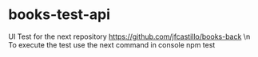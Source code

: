 # books-test-api
UI Test for the next repository https://github.com/jfcastillo/books-back \n
To execute the test use the next command in console npm test